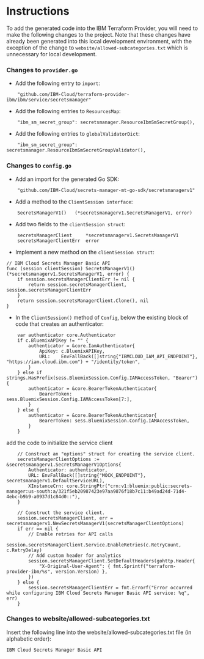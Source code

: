 # Instructions

To add the generated code into the IBM Terraform Provider, you will need to make the following changes to the project. Note that these changes have already been generated into this local development environment, with the exception of the change to `website/allowed-subcategories.txt` which is unnecessary for local development.

### Changes to `provider.go`

- Add the following entry to `import`:
```
	"github.com/IBM-Cloud/terraform-provider-ibm/ibm/service/secretsmanager"
```

- Add the following entries to `ResourcesMap`:
```
    "ibm_sm_secret_group": secretsmanager.ResourceIbmSmSecretGroup(),
```

- Add the following entries to `globalValidatorDict`:
``` 
    "ibm_sm_secret_group": secretsmanager.ResourceIbmSmSecretGroupValidator(),
```

### Changes to `config.go`

- Add an import for the generated Go SDK:
```
    "github.com/IBM-Cloud/secrets-manager-mt-go-sdk/secretsmanagerv1"
```

- Add a method to the `ClientSession interface`:
```
    SecretsManagerV1()   (*secretsmanagerv1.SecretsManagerV1, error)
```

- Add two fields to the `clientSession struct`:
```
    secretsManagerClient     *secretsmanagerv1.SecretsManagerV1
    secretsManagerClientErr  error
```

- Implement a new method on the `clientSession struct`:
```
// IBM Cloud Secrets Manager Basic API
func (session clientSession) SecretsManagerV1() (*secretsmanagerv1.SecretsManagerV1, error) {
    if session.secretsManagerClientErr != nil {
        return session.secretsManagerClient, session.secretsManagerClientErr
    }
    return session.secretsManagerClient.Clone(), nil
}
```

- In the `ClientSession()` method of `Config`, below the existing block of code that creates an authenticator:
```
    var authenticator core.Authenticator
    if c.BluemixAPIKey != "" {
        authenticator = &core.IamAuthenticator{
            ApiKey: c.BluemixAPIKey,
            URL:    EnvFallBack([]string{"IBMCLOUD_IAM_API_ENDPOINT"}, "https://iam.cloud.ibm.com") + "/identity/token",
        }
    } else if strings.HasPrefix(sess.BluemixSession.Config.IAMAccessToken, "Bearer") {
        authenticator = &core.BearerTokenAuthenticator{
            BearerToken: sess.BluemixSession.Config.IAMAccessToken[7:],
        }
    } else {
        authenticator = &core.BearerTokenAuthenticator{
            BearerToken: sess.BluemixSession.Config.IAMAccessToken,
        }
    }
```
  add the code to initialize the service client
```
    // Construct an "options" struct for creating the service client.
    secretsManagerClientOptions := &secretsmanagerv1.SecretsManagerV1Options{
        Authenticator: authenticator,
        URL: EnvFallBack([]string{"MOCK_ENDPOINT"}, secretsmanagerv1.DefaultServiceURL),
        XInstanceCrn: core.StringPtr("crn:v1:bluemix:public:secrets-manager:us-south:a/321f5eb20987423e97aa9876f18b7c11:b49ad24d-71d4-4ebc-b9b9-a0937d1c84d0::"),
    }

    // Construct the service client.
    session.secretsManagerClient, err = secretsmanagerv1.NewSecretsManagerV1(secretsManagerClientOptions)
    if err == nil {
        // Enable retries for API calls
        session.secretsManagerClient.Service.EnableRetries(c.RetryCount, c.RetryDelay)
        // Add custom header for analytics
        session.secretsManagerClient.SetDefaultHeaders(gohttp.Header{
            "X-Original-User-Agent": { fmt.Sprintf("terraform-provider-ibm/%s", version.Version) },
        })
    } else {
        session.secretsManagerClientErr = fmt.Errorf("Error occurred while configuring IBM Cloud Secrets Manager Basic API service: %q", err)
    }
```

### Changes to website/allowed-subcategories.txt  

Insert the following line into the website/allowed-subcategories.txt file (in alphabetic order):

```
IBM Cloud Secrets Manager Basic API
``` 
